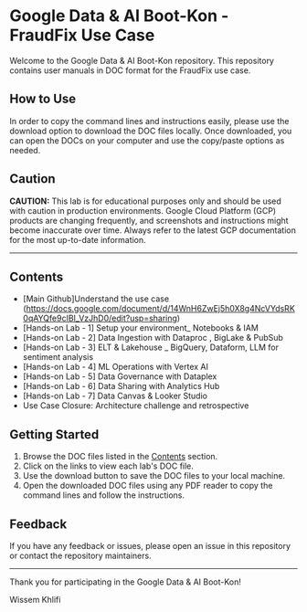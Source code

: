# Google Data & AI Boot-Kon - FraudFix Use Case

Welcome to the Google Data & AI Boot-Kon repository. This repository contains user manuals in DOC format for the FraudFix use case.

## How to Use

In order to copy the command lines and instructions easily, please use the download option to download the DOC files locally. Once downloaded, you can open the DOCs on your computer and use the copy/paste options as needed.

## Caution

**CAUTION:**
This lab is for educational purposes only and should be used with caution in production environments. 
Google Cloud Platform (GCP) products are changing frequently, and screenshots and instructions might become inaccurate over time. 
Always refer to the latest GCP documentation for the most up-to-date information.

---

## Contents

- [Main Github]Understand the use case (https://docs.google.com/document/d/14WnH6ZwEj5h0X8g4NcVYdsRK0qAYQfe9cIBI_VzJhD0/edit?usp=sharing)
- [Hands-on Lab - 1] Setup your environment_ Notebooks & IAM  
- [Hands-on Lab - 2] Data Ingestion with Dataproc , BigLake & PubSub   
- [Hands-on Lab - 3] ELT & Lakehouse _ BigQuery, Dataform, LLM for sentiment analysis  
- [Hands-on Lab - 4] ML Operations with Vertex AI  
- [Hands-on Lab - 5] Data Governance with Dataplex  
- [Hands-on Lab - 6] Data Sharing with Analytics Hub  
- [Hands-on Lab - 7] Data Canvas & Looker Studio  
- Use Case Closure: Architecture challenge and retrospective 

## Getting Started

1. Browse the DOC files listed in the [Contents](#contents) section.
2. Click on the links to view each lab's DOC file.
3. Use the download button to save the DOC files to your local machine.
4. Open the downloaded DOC files using any PDF reader to copy the command lines and follow the instructions.

## Feedback

If you have any feedback or issues, please open an issue in this repository or contact the repository maintainers.

---

Thank you for participating in the Google Data & AI Boot-Kon!

Wissem Khlifi
